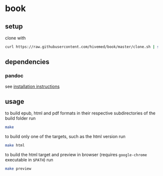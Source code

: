 # book

## setup

clone with

```bash
curl https://raw.githubusercontent.com/hivemed/book/master/clone.sh | sh -s book
```

## dependencies

### pandoc

see [installation instructions](http://pandoc.org/installing)

## usage

to build epub, html and pdf formats in their respective subdirectories of the build folder run

```bash
make
```

to build only one of the targets, such as the html version run

```bash
make html
```

to build the html target and preview in browser (requires `google-chrome` executable in `$PATH`) run

```bash
make preview
```

